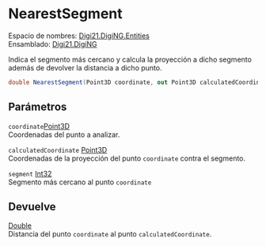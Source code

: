 # NearestSegment

Espacio de nombres: [Digi21.DigiNG.Entities](https://app.gitbook.com/@digi21/s/ayuda-de-digi21/~/drafts/-MXR80mySoUUhqygVNjW/digi3d-net/programacion/.net/referencia/digi21.diging/digi21.diging.entities)   
Ensamblado: [Digi21.DigiNG](https://app.gitbook.com/@digi21/s/ayuda-de-digi21/~/drafts/-MXR80mySoUUhqygVNjW/digi3d-net/programacion/.net/referencia/digi21.diging)​‌

Indica el segmento más cercano y calcula la proyección a dicho segmento además de devolver la distancia a dicho punto.

```csharp
double NearestSegment(Point3D coordinate, out Point3D calculatedCoordinate, out int segment);‌
```

## Parámetros

`coordinate`[Point3D](../../../digi21.math/point3d.md)  
Coordenadas del punto a analizar.

`calculatedCoordinate` [Point3D](../../../digi21.math/point3d.md)  
Coordenadas de la proyección del punto `coordinate` contra el segmento.

`segment` [Int32](https://docs.microsoft.com/en-us/dotnet/api/system.int32?view=net-5.0)  
Segmento más cercano al punto `coordinate`

## Devuelve

[Double](https://docs.microsoft.com/en-us/dotnet/api/system.double?view=net-5.0)  
Distancia del punto `coordinate` al punto `calculatedCoordinate`.



